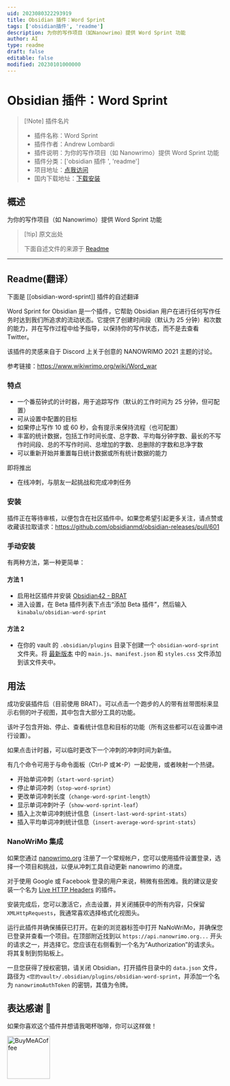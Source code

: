 ```yaml
---
uid: 2023080322293919
title: Obsidian 插件：Word Sprint
tags: ['obsidian插件', 'readme']
description: 为你的写作项目（如Nanowrimo）提供 Word Sprint 功能
author: AI
type: readme
draft: false
editable: false
modified: 20230101000000
---
```


# Obsidian 插件：Word Sprint

> [!Note] 插件名片
> - 插件名称：Word Sprint
> - 插件作者：Andrew Lombardi
> - 插件说明：为你的写作项目（如 Nanowrimo）提供 Word Sprint 功能
> - 插件分类：['obsidian 插件 ', 'readme']
> - 项目地址：[点我访问](https://github.com/kinabalu/obsidian-word-sprint)
> - 国内下载地址：[下载安装](https://pkmer.cn/products/plugin/pluginMarket/?obsidian-word-sprint)

## 概述

为你的写作项目（如 Nanowrimo）提供 Word Sprint 功能

> [!tip] 原文出处
>
>下面自述文件的来源于 [Readme](https://ghproxy.net/https://raw.githubusercontent.com/kinabalu/obsidian-word-sprint/master/README.md)
>

---

## Readme(翻译）

下面是 [[obsidian-word-sprint]] 插件的自述翻译

Word Sprint for Obsidian 是一个插件，它帮助 Obsidian 用户在进行任何写作任务时达到我们所追求的流动状态。它提供了创建时间段（默认为 25 分钟）和次数的能力，并在写作过程中给予指导，以保持你的写作状态，而不是去查看 Twitter。

该插件的灵感来自于 Discord 上关于创意的 NANOWRIMO 2021 主题的讨论。

参考链接：<https://www.wikiwrimo.org/wiki/Word_war>

### 特点

- 一个番茄钟式的计时器，用于追踪写作（默认的工作时间为 25 分钟，但可配置）
- 可从设置中配置的目标
- 如果停止写作 10 或 60 秒，会有提示来保持流程（也可配置）
- 丰富的统计数据，包括工作时间长度、总字数、平均每分钟字数、最长的不写作时间段、总的不写作时间、总增加的字数、总删除的字数和总净字数
- 可以重新开始并重置每日统计数据或所有统计数据的能力

即将推出

- 在线冲刺，与朋友一起挑战和完成冲刺任务

### 安装

插件正在等待审核，以便包含在社区插件中。如果您希望引起更多关注，请点赞或收藏该拉取请求：<https://github.com/obsidianmd/obsidian-releases/pull/601>

### 手动安装

有两种方法，第一种更简单：

#### 方法 1

- 启用社区插件并安装 [Obsidian42 - BRAT](https://github.com/TfTHacker/obsidian42-brat)
- 进入设置，在 Beta 插件列表下点击“添加 Beta 插件”，然后输入 `kinabalu/obsidian-word-sprint`

#### 方法 2

- 在你的 vault 的 `.obsidian/plugins` 目录下创建一个 `obsidian-word-sprint` 文件夹。将 [最新版本](https://github.com/kinabalu/obsidian-word-sprint/releases) 中的 `main.js`、`manifest.json` 和 `styles.css` 文件添加到该文件夹中。

## 用法

成功安装插件后（目前使用 BRAT）。可以点击一个跑步的人的带有丝带图标来显示右侧的叶子视图，其中包含大部分工具的功能。

该叶子包含开始、停止、查看统计信息和目标的功能（所有这些都可以在设置中进行设置）。

如果点击计时器，可以临时更改下一个冲刺的冲刺时间为新值。

有几个命令可用于与命令面板（Ctrl-P 或⌘-P）一起使用，或者映射一个热键。

- 开始单词冲刺（`start-word-sprint`）
- 停止单词冲刺（`stop-word-sprint`）
- 更改单词冲刺长度（`change-word-sprint-length`）
- 显示单词冲刺叶子（`show-word-sprint-leaf`）
- 插入上次单词冲刺统计信息（`insert-last-word-sprint-stats`）
- 插入平均单词冲刺统计信息（`insert-average-word-sprint-stats`）

### NanoWriMo 集成

如果您通过 [nanowrimo.org](https://nanowrimo.org) 注册了一个常规帐户，您可以使用插件设置登录，选择一个项目和挑战，以便从冲刺工具自动更新 nanowrimo 的进度。

对于使用 Google 或 Facebook 登录的用户来说，稍微有些困难。我的建议是安装一个名为 [Live HTTP Headers](https://chrome.google.com/webstore/detail/live-http-headers/ianhploojoffmpcpilhgpacbeaifanid) 的插件。

安装完成后，您可以激活它，点击设置，并关闭捕获中的所有内容，只保留 `XMLHttpRequests`，我通常喜欢选择格式化视图头。

运行此插件并确保捕获已打开。在新的浏览器标签中打开 NaNoWriMo，并确保您已登录并查看一个项目。在顶部附近找到以 `https://api.nanowrimo.org...` 开头的请求之一，并选择它。您应该在右侧看到一个名为“Authorization”的请求头。将其复制到剪贴板上。

一旦您获得了授权密钥，请关闭 Obsidian，打开插件目录中的 `data.json` 文件，路径为 `<您的vault>/.obsidian/plugins/obsidian-word-sprint`，并添加一个名为 `nanowrimoAuthToken` 的密钥，其值为令牌。

## 表达感谢 🙏

如果你喜欢这个插件并想请我喝杯咖啡，你可以这样做！

[<img src="https://cdn.buymeacoffee.com/buttons/v2/default-violet.png" alt="BuyMeACoffee" width="100">](https://www.buymeacoffee.com/andrewlombardi)
